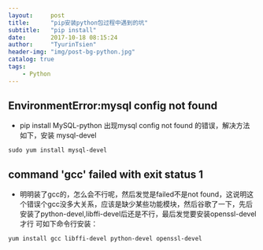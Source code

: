 ```yaml
---
layout:     post
title:      "pip安装python包过程中遇到的坑"
subtitle:   "pip install"
date:       2017-10-18 08:15:24
author:     "TyurinTsien"
header-img: "img/post-bg-python.jpg"
catalog: true
tags:
    - Python
---
```


## EnvironmentError:mysql config not found
* pip install MySQL-python 出现mysql config not found 的错误，解决方法如下，安装 mysql-devel
```
sudo yum install mysql-devel
```

## command 'gcc' failed with exit status 1 
* 明明装了gcc的，怎么会不行呢，然后发觉是failed不是not found，这说明这个错误个gcc没多大关系，应该是缺少某些功能模块，然后谷歌了一下，先后安装了python-devel,libffi-devel后还是不行，最后发觉要安装openssl-devel才行
可如下命令行安装：
```
yum install gcc libffi-devel python-devel openssl-devel
```